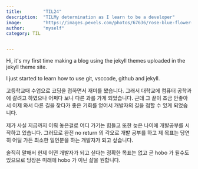 ```yaml
---
title:        "TIL24"
description:  "TILMy determination as I learn to be a developer"
image:        "https://images.pexels.com/photos/67636/rose-blue-flower-rose-blooms-67636.jpeg?auto=compress&cs=tinysrgb&dpr=1&w=500"
author:       "myself"
category: TIL


---
```


Hi, it's my first time making a blog using the jekyll themes uploaded in the jekyll theme site.

I just started to learn how to use git, vsccode, github and jekyll.

고등학교때 수업으로 코딩을 접하면서 재미를 봤습니다. 그래서 대학교에 컴퓨터 공학과에 갈려고 하였으나 어쩌다 보니 
다른 과를 가게 되었습니다. 근데 그 끝이 조금 안좋아서 이제 와서 다른 길을 찾다가 좋은 기회를 얻어서 개발자의 길을 접할 수 있게 되었습니다.

제가 사실 지금까지 이뤄 놓은걸로 어디 가기는 힘들고 또한 늦은 나이에 개발공부를 시작하고 있습니다. 그러므로 완전 no return 의 각오로 개발 공부를 하고 제 목표는 당연히 어딜 가든 최소한 일인분을 하는 개발자가 되고 싶습니다.

솔직히 말해서 현제 어떤 개발자가 되고 싶다는 정확한 목표는 없고 곧 hobo 가 될수도 있으므로 당장은 미래에 hobo 가 이닌 삶을 원합니다.

